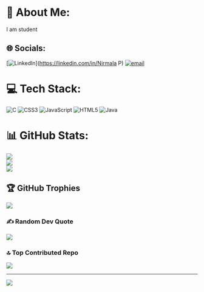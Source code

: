 # 💫 About Me:
I am student


## 🌐 Socials:
[![LinkedIn](https://img.shields.io/badge/LinkedIn-%230077B5.svg?logo=linkedin&logoColor=white)](https://linkedin.com/in/Nirmala P) [![email](https://img.shields.io/badge/Email-D14836?logo=gmail&logoColor=white)](mailto:nirmala8579@gmail.com) 

# 💻 Tech Stack:
![C](https://img.shields.io/badge/c-%2300599C.svg?style=flat&logo=c&logoColor=white) ![CSS3](https://img.shields.io/badge/css3-%231572B6.svg?style=flat&logo=css3&logoColor=white) ![JavaScript](https://img.shields.io/badge/javascript-%23323330.svg?style=flat&logo=javascript&logoColor=%23F7DF1E) ![HTML5](https://img.shields.io/badge/html5-%23E34F26.svg?style=flat&logo=html5&logoColor=white) ![Java](https://img.shields.io/badge/java-%23ED8B00.svg?style=flat&logo=openjdk&logoColor=white)
# 📊 GitHub Stats:
![](https://github-readme-stats.vercel.app/api?username=nirmala366&theme=dark&hide_border=false&include_all_commits=true&count_private=true)<br/>
![](https://nirzak-streak-stats.vercel.app/?user=nirmala366&theme=dark&hide_border=false)<br/>
![](https://github-readme-stats.vercel.app/api/top-langs/?username=nirmala366&theme=dark&hide_border=false&include_all_commits=true&count_private=true&layout=compact)

## 🏆 GitHub Trophies
![](https://github-profile-trophy.vercel.app/?username=nirmala366&theme=radical&no-frame=false&no-bg=false&margin-w=4)

### ✍️ Random Dev Quote
![](https://quotes-github-readme.vercel.app/api?type=horizontal&theme=radical)

### 🔝 Top Contributed Repo
![](https://github-contributor-stats.vercel.app/api?username=nirmala366&limit=5&theme=dark&combine_all_yearly_contributions=true)

---
[![](https://visitcount.itsvg.in/api?id=nirmala366&icon=0&color=0)](https://visitcount.itsvg.in)

<!-- Proudly created with GPRM ( https://gprm.itsvg.in ) -->
